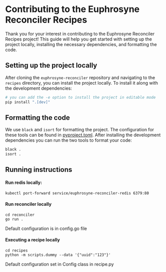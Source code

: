 # Contributing to the Euphrosyne Reconciler Recipes

Thank you for your interest in contributing to the Euphrosyne Reconciler Recipes project! This
guide will help you get started with setting up the project locally, installing the necessary
dependencies, and formatting the code.

## Setting up the project locally

After cloning the `euphrosyne-reconciler` repository and navigating to the `recipes` directory, you
can install the project locally. To install it along with the development dependencies:

```bash
# you can add the -e option to install the project in editable mode
pip install ".[dev]"
```

## Formatting the code

We use `black` and `isort` for formatting the project. The configuration for these tools can be
found in [pyproject.toml](./pyproject.toml). After installing the development dependencies you can
run the two tools to format your code:

```bash
black .
isort .
```

## Running instructions

#### Run redis locally:

```
kubectl port-forward service/euphrosyne-reconciler-redis 6379:80
```

#### Run reconciler locally

```
cd reconciler
go run .
```

Default configuration is in config.go file

#### Executing a recipe locally

```
cd recipes
python -m scripts.dummy --data '{"uuid":"123"}'   
```

Default configuration set in Config class in recipe.py